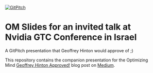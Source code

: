 [![GitPitch](https://gitpitch.com/assets/badge.svg)](https://gitpitch.com/Optimizing-Mind/slides/Nvidia_GTC_Israel_2018/master)

# OM Slides for an invited talk at Nvidia GTC Conference in Israel
A GitPitch presentation that Geoffrey Hinton would approve of ;)

This repository contains the companion presentation for the Optimizing Mind [Geoffrey Hinton Approved!](https://medium.com/@optimizingmind/geoffrey-hinton-approved) blog post on [Medium](https://medium.com/@optimizingmind).
